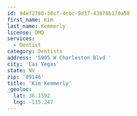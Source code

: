 ```yaml
---
id: 94ef2780-30cf-4cbc-9d37-43878b170a58
first_name: Kim
last_name: Kemmerly
license: DMD
services:
  - Dentist
category: Dentists
address: '5905 W Charleston Blvd '
city: 'Las Vegas'
state: NV
zip: '89146'
title: 'Kim Kemmerly'
_geoloc:
  lat: 36.1592
  lng: -115.247
---
```

